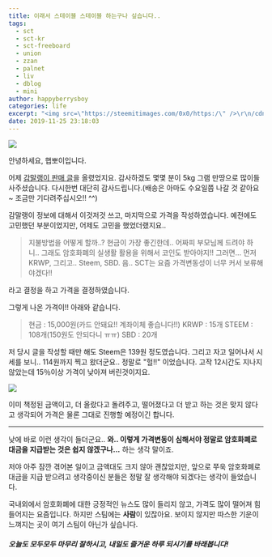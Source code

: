 ```yaml
---
title: 이래서 스테이블 스테이블 하는구나 싶습니다..
tags:
  - sct
  - sct-kr
  - sct-freeboard
  - union
  - zzan
  - palnet
  - liv
  - dblog
  - mini
author: happyberrysboy
categories: life
excerpt: "<img src=\"https://steemitimages.com/0x0/https:/\" />\r\n/cdn.steemitimages.com/DQmeVyCnkva2SjkjT5mk9XPo2BJzbK7szFE1pDqqAHrSBsC/WHALE_TITLE_COLORED_LOW.jpg)  안녕하세요, 햅뽀이입니다.  어제 [감말랭이 판매 글]( 올렸었지요. 감사하겠도 몇몇 분이 5kg 그램 만땅으로 많이들 사주셨습니다. 다시한번 대단히 감사드립니다.(배송은 아마도....."
date: 2019-11-25 23:18:03
---
```


![](https://steemitimages.com/0x0/https://cdn.steemitimages.com/DQmeVyCnkva2SjkjT5mk9XPo2BJzbK7szFE1pDqqAHrSBsC/WHALE_TITLE_COLORED_LOW.jpg)

안녕하세요, 햅뽀이입니다.

어제 [감말랭이 판매 글](https://www.steemcoinpan.com/sct/@happyberrysboy/4opbae)을 올렸었지요. 감사하겠도 몇몇 분이 5kg 그램 만땅으로 많이들 사주셨습니다. 다시한번 대단히 감사드립니다.(배송은 아마도 수요일쯤 나갈 것 같아요~ 조금만 기다려주십시오!! ^^)

감말랭이 정보에 대해서 이것저것 쓰고, 마지막으로 가격을 작성하였습니다.
예전에도 고민했던 부분이었지만, 어제도 고민을 했었더랬지요..

> 지불방법을 어떻게 할까..? 현금이 가장 좋긴한데.. 어짜피 부모님께 드려야 하니..
그래도 암호화폐의 실생활 활용을 위해서 코인도 받아야지!!
그러면... 먼저 KRWP, 그리고.. Steem, SBD. 음.. SCT는 요즘 가격변동성이 너무 커서 보류해야겠다!!

라고 결정을 하고 가격을 결정하였습니다.

그렇게 나온 가격이!! 아래와 같습니다. 

> 현금 : 15,000원(카드 안돼요!! 계좌이체 좋습니다!!)
KRWP : 15개
STEEM : 108개(150원도 안되다니 ㅠㅠ)
SBD : 20개

저 당시 글을 작성할 때만 해도 Steem은 139원 정도였습니다.  그리고 자고 일어나서 시세를 보니.. 114원까지 찍고 왔더군요.. 
정말로 "헐!!" 이었습니다. 고작 12시간도 지나지 않았는데  15％이상 가격이 낮아져 버린것이지요.

![](https://cdn.steemitimages.com/DQmbmWwQewTQSyYQ8JATtDgj95GzXV27EtbZoSMjwvy6zfo/image.png)

이미 책정된 금액이고, 더 올랐다고 돌려주고, 떨어졌다고 더 받고 하는 것은 맞지 않다고 생각되어 가격은 물론 그대로 진행할 예정이긴 합니다. 

___

낮에 바로 이런 생각이 들더군요.. **와.. 이렇게 가격변동이 심해서야 정말로 암호화폐로 대금을 지급받는 것은 쉽지 않겠구나...** 하는 생각 말이죠.

저야 아주 잠깐 겪어본 일이고 금액대도 크지 않아 괜찮았지만, 앞으로 쭈욱 암호화폐로 대금을 지급 받으려고 생각중이신 분들은 정말 잘 생각해야 되겠다는 생각이 들었습니다.

국내외에서 암호화폐에 대한 긍정적인 뉴스도 많이 들리지 않고, 가격도 많이 떨어져 힘들어지는 요즘입니다.
하지만 스팀에는 **사람**이 있잖아요. 보이지 않지만 따스한 기운이 느껴지는 곳이 여기 스팀이 아닌가 싶습니다.

##### 오늘도 모두모두 마무리 잘하시고, 내일도 즐거운 하루 되시기를 바래봅니다!